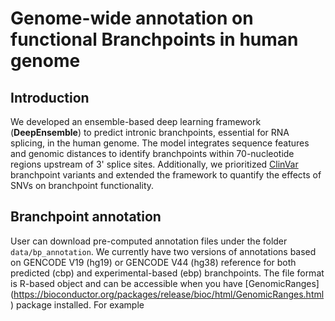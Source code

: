 # Genome-wide annotation on functional Branchpoints in human genome

## Introduction
We developed an ensemble-based deep learning framework (**DeepEnsemble**) to predict intronic branchpoints, essential for RNA splicing, in the human genome. The model integrates sequence features and genomic distances to identify branchpoints within 70-nucleotide regions upstream of 3' splice sites. Additionally, we prioritized [ClinVar](https://www.ncbi.nlm.nih.gov/clinvar/intro/) branchpoint variants and extended the framework to quantify the effects of SNVs on branchpoint functionality.

## Branchpoint annotation
User can download pre-computed annotation files under the folder `data/bp_annotation`. We currently have two versions of annotations based on GENCODE V19 (hg19) or GENCODE V44 (hg38) reference for both predicted (cbp) and experimental-based (ebp) branchpoints. The file format is R-based object and can be accessible when you have
[GenomicRanges] (https://bioconductor.org/packages/release/bioc/html/GenomicRanges.html) package installed.
For example 